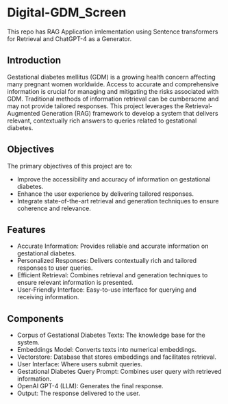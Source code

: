 # Digital-GDM_Screen
This repo has RAG Application imlementation using Sentence transformers for Retrieval and ChatGPT-4 as a Generator.

## Introduction
Gestational diabetes mellitus (GDM) is a growing health concern affecting many pregnant women worldwide. Access to accurate and comprehensive information is crucial for managing and mitigating the risks associated with GDM. Traditional methods of information retrieval can be cumbersome and may not provide tailored responses. This project leverages the Retrieval-Augmented Generation (RAG) framework to develop a system that delivers relevant, contextually rich answers to queries related to gestational diabetes.

## Objectives
The primary objectives of this project are to:
- Improve the accessibility and accuracy of information on gestational diabetes.
- Enhance the user experience by delivering tailored responses.
- Integrate state-of-the-art retrieval and generation techniques to ensure coherence and relevance.

## Features
- Accurate Information: Provides reliable and accurate information on gestational diabetes.
- Personalized Responses: Delivers contextually rich and tailored responses to user queries.
- Efficient Retrieval: Combines retrieval and generation techniques to ensure relevant information is presented.
- User-Friendly Interface: Easy-to-use interface for querying and receiving information.


## Components
- Corpus of Gestational Diabetes Texts: The knowledge base for the system.
- Embeddings Model: Converts texts into numerical embeddings.
- Vectorstore: Database that stores embeddings and facilitates retrieval.
- User Interface: Where users submit queries.
- Gestational Diabetes Query Prompt: Combines user query with retrieved information.
- OpenAI GPT-4 (LLM): Generates the final response.
- Output: The response delivered to the user.
